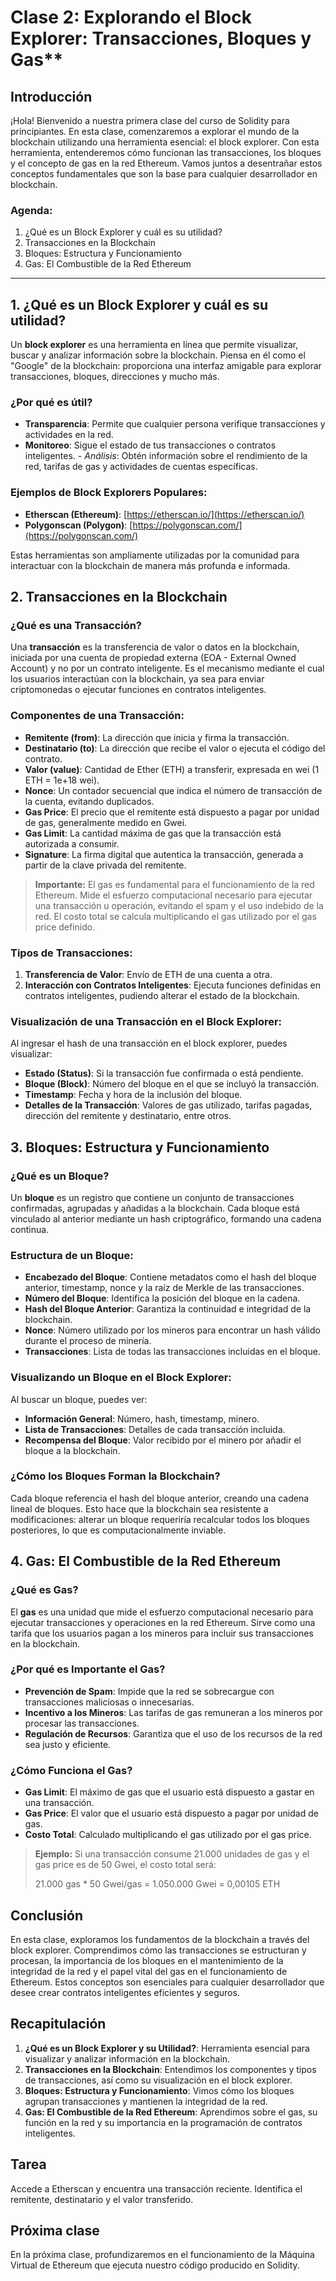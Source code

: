 # Clase 2: Explorando el Block Explorer: Transacciones, Bloques y Gas**

## Introducción

¡Hola! Bienvenido a nuestra primera clase del curso de Solidity para principiantes. En esta clase, comenzaremos a explorar el mundo de la blockchain utilizando una herramienta esencial: el block explorer. Con esta herramienta, entenderemos cómo funcionan las transacciones, los bloques y el concepto de gas en la red Ethereum. Vamos juntos a desentrañar estos conceptos fundamentales que son la base para cualquier desarrollador en blockchain.

### Agenda:

1. ¿Qué es un Block Explorer y cuál es su utilidad?
2. Transacciones en la Blockchain
3. Bloques: Estructura y Funcionamiento
4. Gas: El Combustible de la Red Ethereum


---

## 1. ¿Qué es un Block Explorer y cuál es su utilidad?

Un **block explorer** es una herramienta en línea que permite visualizar, buscar y analizar información sobre la blockchain. Piensa en él como el "Google" de la blockchain: proporciona una interfaz amigable para explorar transacciones, bloques, direcciones y mucho más.

### ¿Por qué es útil?

- **Transparencia**: Permite que cualquier persona verifique transacciones y actividades en la red.
- **Monitoreo**: Sigue el estado de tus transacciones o contratos inteligentes.
*- *Análisis**: Obtén información sobre el rendimiento de la red, tarifas de gas y actividades de cuentas específicas.


### Ejemplos de Block Explorers Populares:

- **Etherscan (Ethereum)**: [https://etherscan.io/](https://etherscan.io/)
- **Polygonscan (Polygon)**: [https://polygonscan.com/](https://polygonscan.com/)

Estas herramientas son ampliamente utilizadas por la comunidad para interactuar con la blockchain de manera más profunda e informada.

## 2. Transacciones en la Blockchain

### ¿Qué es una Transacción?

Una **transacción** es la transferencia de valor o datos en la blockchain, iniciada por una cuenta de propiedad externa (EOA - External Owned Account) y no por un contrato inteligente. Es el mecanismo mediante el cual los usuarios interactúan con la blockchain, ya sea para enviar criptomonedas o ejecutar funciones en contratos inteligentes.

### Componentes de una Transacción:

- **Remitente (from)**: La dirección que inicia y firma la transacción.  
- **Destinatario (to)**: La dirección que recibe el valor o ejecuta el código del contrato.  
- **Valor (value)**: Cantidad de Ether (ETH) a transferir, expresada en wei (1 ETH = 1e+18 wei).  
- **Nonce**: Un contador secuencial que indica el número de transacción de la cuenta, evitando duplicados.  
- **Gas Price**: El precio que el remitente está dispuesto a pagar por unidad de gas, generalmente medido en Gwei.  
- **Gas Limit**: La cantidad máxima de gas que la transacción está autorizada a consumir.  
- **Signature**: La firma digital que autentica la transacción, generada a partir de la clave privada del remitente.  

> **Importante:** El gas es fundamental para el funcionamiento de la red Ethereum. Mide el esfuerzo computacional necesario para ejecutar una transacción u operación, evitando el spam y el uso indebido de la red. El costo total se calcula multiplicando el gas utilizado por el gas price definido.

### Tipos de Transacciones:

1. **Transferencia de Valor**: Envío de ETH de una cuenta a otra.  
2. **Interacción con Contratos Inteligentes**: Ejecuta funciones definidas en contratos inteligentes, pudiendo alterar el estado de la blockchain.  

### Visualización de una Transacción en el Block Explorer:

Al ingresar el hash de una transacción en el block explorer, puedes visualizar:

- **Estado (Status)**: Si la transacción fue confirmada o está pendiente.  
- **Bloque (Block)**: Número del bloque en el que se incluyó la transacción.  
- **Timestamp**: Fecha y hora de la inclusión del bloque.  
- **Detalles de la Transacción**: Valores de gas utilizado, tarifas pagadas, dirección del remitente y destinatario, entre otros.  


## 3. Bloques: Estructura y Funcionamiento

### ¿Qué es un Bloque?

Un **bloque** es un registro que contiene un conjunto de transacciones confirmadas, agrupadas y añadidas a la blockchain. Cada bloque está vinculado al anterior mediante un hash criptográfico, formando una cadena continua.

### Estructura de un Bloque:

- **Encabezado del Bloque**: Contiene metadatos como el hash del bloque anterior, timestamp, nonce y la raíz de Merkle de las transacciones.
- **Número del Bloque**: Identifica la posición del bloque en la cadena.
- **Hash del Bloque Anterior**: Garantiza la continuidad e integridad de la blockchain.
- **Nonce**: Número utilizado por los mineros para encontrar un hash válido durante el proceso de minería.
- **Transacciones**: Lista de todas las transacciones incluidas en el bloque.

### Visualizando un Bloque en el Block Explorer:

Al buscar un bloque, puedes ver:

- **Información General**: Número, hash, timestamp, minero.
- **Lista de Transacciones**: Detalles de cada transacción incluida.
- **Recompensa del Bloque**: Valor recibido por el minero por añadir el bloque a la blockchain.

### ¿Cómo los Bloques Forman la Blockchain?

Cada bloque referencia el hash del bloque anterior, creando una cadena lineal de bloques. Esto hace que la blockchain sea resistente a modificaciones: alterar un bloque requeriría recalcular todos los bloques posteriores, lo que es computacionalmente inviable.

## 4. Gas: El Combustible de la Red Ethereum

### ¿Qué es Gas?

El **gas** es una unidad que mide el esfuerzo computacional necesario para ejecutar transacciones y operaciones en la red Ethereum. Sirve como una tarifa que los usuarios pagan a los mineros para incluir sus transacciones en la blockchain.

### ¿Por qué es Importante el Gas?

- **Prevención de Spam**: Impide que la red se sobrecargue con transacciones maliciosas o innecesarias.
- **Incentivo a los Mineros**: Las tarifas de gas remuneran a los mineros por procesar las transacciones.
- **Regulación de Recursos**: Garantiza que el uso de los recursos de la red sea justo y eficiente.

### ¿Cómo Funciona el Gas?

- **Gas Limit**: El máximo de gas que el usuario está dispuesto a gastar en una transacción.
- **Gas Price**: El valor que el usuario está dispuesto a pagar por unidad de gas.
- **Costo Total**: Calculado multiplicando el gas utilizado por el gas price.

> **Ejemplo:** Si una transacción consume 21.000 unidades de gas y el gas price es de 50 Gwei, el costo total será:
>
> 21.000 gas * 50 Gwei/gas = 1.050.000 Gwei = 0,00105 ETH

## Conclusión

En esta clase, exploramos los fundamentos de la blockchain a través del block explorer. Comprendimos cómo las transacciones se estructuran y procesan, la importancia de los bloques en el mantenimiento de la integridad de la red y el papel vital del gas en el funcionamiento de Ethereum. Estos conceptos son esenciales para cualquier desarrollador que desee crear contratos inteligentes eficientes y seguros.

## Recapitulación

1. **¿Qué es un Block Explorer y su Utilidad?**: Herramienta esencial para visualizar y analizar información en la blockchain.
2. **Transacciones en la Blockchain**: Entendimos los componentes y tipos de transacciones, así como su visualización en el block explorer.
3. **Bloques: Estructura y Funcionamiento**: Vimos cómo los bloques agrupan transacciones y mantienen la integridad de la red.
4. **Gas: El Combustible de la Red Ethereum**: Aprendimos sobre el gas, su función en la red y su importancia en la programación de contratos inteligentes.

## Tarea

Accede a Etherscan y encuentra una transacción reciente. Identifica el remitente, destinatario y el valor transferido.

## Próxima clase

En la próxima clase, profundizaremos en el funcionamiento de la Máquina Virtual de Ethereum que ejecuta nuestro código producido en Solidity.